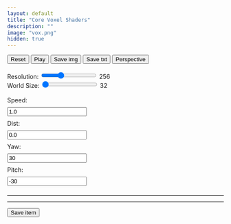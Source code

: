 ```yaml
---
layout: default
title: "Core Voxel Shaders"
description: ""
image: "vox.png"
hidden: true
---
```


<style>
input[type="text"] {
  margin: 8px 0;
}
input[type="range"] {
  accent-color: var(--md-sys-color-primary-container);
}
input[type="range"]:focus {
  outline: none;
}
#items {
  display: flex;
  flex-direction: column;
  gap: 8px;
}
#items .item {
  display: flex;
  flex-direction: row;
  width: 100%;
  height: 64px;
  padding: 8px;
  gap: 8px;
  outline: 1px solid var(--md-sys-color-surface-dim);
  border-radius: 16px;
}
#items .item .image {
  height: 100%;
  aspect-ratio: 1;
  border-radius: 8px;
}
#items .item .name {
  display: flex;
  align-items: center;
  max-width: 100%;
  margin: 0 auto;
  text-overflow: ellipsis;
  overflow: hidden;
  white-space: nowrap;
}
#items .item .open, #items .item .del, #items .item .btns {
  display: flex;
  justify-content: center;
  align-items: center;
  height: 100%;
  aspect-ratio: 1;
  user-select: none;
}
#items .item .open, #items .item .del {
  outline: 1px solid var(--md-sys-color-surface-dim);
  border-radius: 8px;
}
#items .item .btns {
  flex-direction: column;
  padding: 4px 0;
  gap: 4px;
}
#items .item .btns div {
  display: flex;
  justify-content: center;
  align-items: center;
  width: 100%;
  height: 100%;
  outline: 1px solid var(--md-sys-color-surface-dim);
}
#items .item .btns div:nth-child(1) {
  border-radius: 8px 8px 4px 4px;
}
#items .item .btns div:nth-child(2) {
  border-radius: 4px 4px 8px 8px;
}
</style>

<canvas width="256" height="256" class="canvas_1x1 pixelated"></canvas>
<button onclick="gl.time=0;gl.ctx.uniform1f(gl.tLoc,gl.time*0.001);gl.ctx.drawArrays(gl.ctx.POINTS,0,1);">Reset</button>
<button onclick="gl.pause=!gl.pause;this.innerText=gl.pause?'Play':'Stop'">Play</button>
<button id="save_img">Save img</button>
<button id="save_txt">Save txt</button>
<button id="cam_tInput" onclick="gl.cam_t=!gl.cam_t;gl.ctx.uniform1i(gl.cam_tLoc,gl.cam_t);gl.ctx.drawArrays(gl.ctx.POINTS,0,1);this.innerText=gl.cam_t?'Orthographic':'Perspective'">Perspective</button>
<br>
<br>
Resolution: <input id="res" type="range" min="7" max="10" step="1" value="8">
<span id="resv">256</span>
<br>
World Size: <input id="size" type="range" min="5" max="8" step="1" value="5">
<span id="sizev">32</span>
<br>
<br>
Speed:
<br>
<input id="cam_tSpeed" type="text" oninput="t_speed=this.value;" value="1.0">
<br>
Dist:
<br>
<input id="cam_dInput" type="text" oninput="gl.ctx.uniform1f(gl.cam_dLoc,this.value);gl.ctx.drawArrays(gl.ctx.POINTS,0,1);" value="0.0">
<br>
Yaw:
<br>
<input id="cam_yInput" type="text" oninput="gl.ctx.uniform1f(gl.cam_yLoc,this.value);gl.ctx.drawArrays(gl.ctx.POINTS,0,1);" value="30">
<br>
Pitch:
<br>
<input id="cam_pInput" type="text" oninput="gl.ctx.uniform1f(gl.cam_pLoc,this.value);gl.ctx.drawArrays(gl.ctx.POINTS,0,1);" value="-30">
<hr>
<div id="editor"></div>
<div id="error" class="info-error"></div>
<hr>
<button id="save_item">Save item</button>
<br>
<div id="items"></div>

<script src="./js/storage.js"></script>
<script src="./js/highlighter.js"></script>
<script src="./js/core_editor.js"></script>
<script src="./js/offscreen.js"></script>

<script>
"use strict";

const gl = {};

gl.canvas = document.querySelector("canvas");
gl.ctx = gl.canvas.getContext("webgl2",{ preserveDrawingBuffer:true });
gl.pg = gl.ctx.createProgram();
gl.vs = gl.ctx.createShader(gl.ctx.VERTEX_SHADER);
gl.fs = gl.ctx.createShader(gl.ctx.FRAGMENT_SHADER);
gl.ctx.attachShader(gl.pg,gl.vs);
gl.ctx.attachShader(gl.pg,gl.fs);

gl.VS = `#version 300 es
in vec4 p;

uniform vec3 r;

void main() {
  gl_PointSize = r.x;
  gl_Position = p;
}`;

gl.FS = `#version 300 es
precision highp float;
precision highp int;
out vec4 fragColor;

uniform vec3 r;
uniform float t;
uniform float sz;
uniform bool CAM_TYPE;
uniform float CAM_DIST;
uniform float CAM_YAW;
uniform float CAM_PITCH;

#define f float
#define f2 vec2
#define f3 vec3
#define f4 vec4
#define i int
#define i2 ivec2
#define i3 ivec3
#define i4 ivec4
#define b bool
#define b2 bvec2
#define b3 bvec3
#define b4 bvec4
#define m mat2
#define m3 mat3
#define m4 mat4

#define d2r 3.14159265/180.0

float dither[16] = float[16](
  0.0,8.0,2.0,10.0,
  12.0,4.0,14.0,6.0,
  3.0,11.0,1.0,9.0,
  15.0,7.0,13.0,5.0
);

int palsh[96] = int[96](
  0,20,1,2,20,4,5,6,4,8,9,10,16,12,13,11,20,16,17,18,0,20,21,22,20,24,25,26,9,28,15,27,0,1,2,3,4,5,6,7,8,9,10,11,12,13,14,15,16,17,18,19,20,21,22,23,24,25,26,27,28,29,30,31,20,2,3,3,5,6,7,31,9,10,11,15,13,14,15,30,17,18,19,3,21,22,23,19,25,26,27,31,29,30,3,3
);

int prime[128] = int[128](
  2, 3, 5, 7, 11, 13, 17, 19, 23,  29,  31,  37,  41,  43, 47, 53,
  59, 61, 67, 71, 73, 79, 83, 89, 97, 101, 103, 107, 109, 113,
  127, 131, 137, 139, 149, 151, 157, 163, 167, 173, 179, 181,
  191, 193, 197, 199, 211, 223, 227, 229, 233, 239, 241, 251,
  257, 263, 269, 271, 277, 281, 283, 293, 307, 311, 313, 317,
  331, 337, 347, 349, 353, 359, 367, 373, 379, 383, 389, 397,
  401, 409, 419, 421, 431, 433, 439, 443, 449, 457, 461, 463,
  467, 479, 487, 491, 499, 503, 509, 521, 523, 541, 547, 557,
  563, 569, 571, 577, 587, 593, 599, 601, 607, 613, 617, 619,
  631, 641, 643, 647, 653, 659, 661, 673, 677, 683, 691, 701,
  709, 719
);

vec3 palette[32] = vec3[32](
  vec3(29, 24, 38),
  vec3(139, 127, 176),
  vec3(195, 190, 229),
  vec3(255, 232, 233),
  vec3(101, 38, 78),
  vec3(160, 26, 61),
  vec3(222, 27, 69),
  vec3(242, 99, 123),
  vec3(139, 63, 57),
  vec3(187, 69, 49),
  vec3(239, 93, 14),
  vec3(255, 149, 0),
  vec3(0, 160, 61),
  vec3(18, 213, 0),
  vec3(180, 216, 0),
  vec3(255, 195, 31),
  vec3(0, 110, 105),
  vec3(0, 174, 133),
  vec3(0, 218, 167),
  vec3(79, 214, 255),
  vec3(43, 39, 84),
  vec3(60, 81, 175),
  vec3(24, 136, 222),
  vec3(0, 169, 225),
  vec3(89, 60, 151),
  vec3(137, 68, 207),
  vec3(180, 74, 255),
  vec3(233, 89, 255),
  vec3(231, 135, 109),
  vec3(255, 186, 140),
  vec3(255, 239, 92),
  vec3(255, 156, 222)
);

float atan2( in float y, in float x){bool s = (abs(x) > abs(y));return mix(3.141592 / 2.0 - atan(x, y), atan(y, x), s)/6.283184;}

int min3(int x,int y,int z) {
  return min(min(x,y),z);
}
int max3(int x,int y,int z) {
  return max(max(x,y),z);
}
float min3(float x,float y,float z) {
  return min(min(x,y),z);
}
float max3(float x,float y,float z) {
  return max(max(x,y),z);
}
#define sz1 sz+1.0
#define sz2 sz/2.0+0.5
#define szint int(sz)
#define szi szint*szint
#define cs int(sz/32.0)
#define ic int(sz/2.0)
`;

gl.vox = `
float map(vec3 v) {
  ivec3 p = ivec3(v.xzy);
  vec3 dv = v-sz2;
  vec3 dva = abs(dv);
  int dx = int(max3(dva.x,dva.y,dva.z));
  int dn = int(min3(abs(v.x-sz2),abs(v.y-sz2),abs(v.z-sz2)));
  int dt = int(dva.x+dva.y+dva.z);
  return k(p.x,p.y,p.z,szint,dx,dn,dt);
}

#define yaw (CAM_YAW+0.00001+t)*d2r
#define pitch (CAM_PITCH+0.00001)*d2r

#define sy sin(yaw)
#define cy cos(yaw)
#define sp sin(pitch)
#define cp cos(pitch)

vec3 rotz(vec3 v,float s,float c) {
  return v*mat3(
    c,-s,0,
    s, c,0,
    0, 0,1
  );
}
vec3 roty(vec3 v,float s,float c) {
  return v*mat3(
     c,0,s,
     0,1,0,
    -s,0,c
  );
}
vec3 rotx(vec3 v,float s,float c) {
  return v*mat3(
    1,0, 0,
    0,c,-s,
    0,s, c
  );
}

void main() {
  vec2 uv = gl_FragCoord.xy/r.xy * 2.0 - 1.0;
  uv.x *= r.z;
  vec3 col = palette[3]/256.0;
  vec3 o = vec3(0,0,sz*1.5);
  vec3 d;
  if (CAM_TYPE) {
    o.z += sz*CAM_DIST;
    o = rotx(o,sp,cp);
    o = roty(o,sy,cy);
    d = vec3(uv,-1);
  } else {
    o += vec3(uv,0)*(sz+sz*CAM_DIST);
    o = rotx(o,sp,cp);
    o = roty(o,sy,cy);
    d = vec3(0,0,-1);
  }
  o += sz/2.0;
  d = rotx(d,sp,cp);
  d = roty(d,sy,cy); 
  vec3 inv = 1.0/d;
  vec3 t1 = -o*inv;
  vec3 t2 = (sz-o)*inv;
  float tmin = max(max(min(t1.x,t2.x),min(t1.y,t2.y)),min(t1.z,t2.z));
  float tmax = min(min(max(t1.x,t2.x),max(t1.y,t2.y)),max(t1.z,t2.z));
  if (tmax<0.0) {
    fragColor = vec4(palette[3]/256.0,1);
  }
  if (tmin>tmax) {
    fragColor = vec4(palette[3]/256.0,1);
  }
  if (tmin>0.0) o += tmin*d*0.999999;
  vec3 v = floor(o);
  vec3 s = sign(d);
  vec3 tm = (v-o+0.5+s*0.5)*inv;
  vec3 td = inv*s;
  vec3 n = vec3(0);
  int itr = 0;
  while (v.x>=-1.0&&v.x<sz1&&v.y>=-1.0&&v.y<sz1&&v.z>=-1.0&&v.z<sz1&&itr<szi) {
    if (v.x>=0.0&&v.x<sz&&v.y>=0.0&&v.y<sz&&v.z>=0.0&&v.z<sz) {
      int c = int(map(v));
      if (c>0) {
        col = palette[palsh[((c-1)/cs&31)+(n.x!=0.0?32:(n.y!=0.0?64:0))]]/256.0;
        break;
      }
    }
    if (tm.x<=tm.y&&tm.x<=tm.z) {
      tm.x += td.x;
      v.x += s.x;
      n = vec3(-s.x,0,0);
    } else if (tm.y<=tm.x&&tm.y<=tm.z) {
      tm.y += td.y;
      v.y += s.y;
      n = vec3(0,-s.y,0);
    } else {
      tm.z += td.z;
      v.z += s.z;
      n = vec3(0,0,-s.z);
    }
    itr++;
  }
  fragColor = vec4(col, 1.0);
}`;

const editor = new CoreEditor("#editor", { highlight: true , lang: "glsl" , value: `// name //
f k(i x,i y,i z,i d,i dx,i dn,i dt) {
  if (( (x^y^z) ) == 0) {
    return f(z)+1.0;
  } else {
    return 0.0;
  }
}` });

const fix_error_line = (error,offset) => {
  const nlines = error.split("\n").map((line) => {
    var m = line.match(/:(\d+)/);
    if (m) {
      return line.replace(m[1],(parseInt(m[1])+offset).toString());
    }
    return line;
  });
  return nlines.join("\n");
};

gl.setProgram = (fsrc) => {
  gl.ctx.shaderSource(gl.vs,gl.VS);
  gl.ctx.compileShader(gl.vs);
  gl.ctx.shaderSource(gl.fs,fsrc);
  gl.ctx.compileShader(gl.fs);
  gl.ctx.linkProgram(gl.pg);
  gl.ctx.validateProgram(gl.pg);
  if (!gl.ctx.getProgramParameter(gl.pg,gl.ctx.LINK_STATUS)) {
    let log = gl.ctx.getShaderInfoLog(gl.fs);
    gl.ctx.shaderSource(gl.vs,gl.VS);
    gl.ctx.compileShader(gl.vs);
    gl.ctx.shaderSource(gl.fs,gl.FSO);
    gl.ctx.compileShader(gl.fs);
    gl.ctx.linkProgram(gl.pg);
    gl.ctx.validateProgram(gl.pg);
    return fix_error_line(log,-gl.FS.split("\n").length+1).slice(0,-1);
  } else {
    gl.FSO = fsrc;
    return ">";
  }
};

gl.update = () => {
  error.innerText = gl.setProgram(gl.FS+editor.textarea.value+gl.vox);
  gl.ctx.useProgram(gl.pg);
  gl.buffer = gl.ctx.createBuffer();
  gl.ctx.bindBuffer(gl.ctx.ARRAY_BUFFER,gl.buffer);
  gl.vertices = new Float32Array([0,0]);
  gl.ctx.bufferData(gl.ctx.ARRAY_BUFFER,gl.vertices,gl.ctx.STATIC_DRAW);

  gl.pLoc = gl.ctx.getAttribLocation(gl.pg,"p");
  gl.ctx.enableVertexAttribArray(gl.pLoc);
  gl.ctx.vertexAttribPointer(gl.pLoc,2,gl.ctx.FLOAT,false,0,0);

  gl.tLoc = gl.ctx.getUniformLocation(gl.pg,"t");
  gl.rLoc = gl.ctx.getUniformLocation(gl.pg,"r");
  gl.szLoc = gl.ctx.getUniformLocation(gl.pg,"sz");
  gl.cam_tLoc = gl.ctx.getUniformLocation(gl.pg,"CAM_TYPE");
  gl.cam_dLoc = gl.ctx.getUniformLocation(gl.pg,"CAM_DIST");
  gl.cam_yLoc = gl.ctx.getUniformLocation(gl.pg,"CAM_YAW");
  gl.cam_pLoc = gl.ctx.getUniformLocation(gl.pg,"CAM_PITCH");
  gl.ctx.uniform1f(gl.szLoc,gl.vox_size);
  gl.ctx.uniform1f(gl.cam_tLoc,gl.cam_t);
  gl.ctx.uniform1f(gl.cam_dLoc,cam_dInput.value);
  gl.ctx.uniform1f(gl.cam_yLoc,cam_yInput.value);
  gl.ctx.uniform1f(gl.cam_pLoc,cam_pInput.value);
  gl.ctx.uniform3f(gl.rLoc,gl.canvas.width,gl.canvas.height,gl.canvas.width/gl.canvas.height);
};

editor.textarea.addEventListener("input",()=>{
  gl.update();
  gl.ctx.uniform1f(gl.tLoc,gl.time*0.001);
  gl.ctx.drawArrays(gl.ctx.POINTS,0,1);
});
res.addEventListener("input",()=>{
  gl.canvas.width = gl.canvas.height = 2**res.value;
  resv.innerText = 2**res.value;
  gl.ctx.viewport(0,0,gl.canvas.width,gl.canvas.height);
  gl.ctx.uniform3f(gl.rLoc,gl.canvas.width,gl.canvas.height,gl.canvas.width/gl.canvas.height);
  gl.ctx.drawArrays(gl.ctx.POINTS,0,1);
});
size.addEventListener("input",()=>{
  gl.vox_size = 2**size.value;
  sizev.innerText = gl.vox_size;
  gl.ctx.uniform1f(gl.szLoc,gl.vox_size);
  gl.ctx.drawArrays(gl.ctx.POINTS,0,1);
});

let t_speed = 1;
gl.cam_t = 0;
gl.time = -1000;//-16.667;
gl.vox_size = 2**size.value;

gl.draw = () => {
  if (!gl.pause) {
    gl.time += 1000*t_speed;//16.667;
    gl.ctx.uniform1f(gl.tLoc,gl.time*0.001);
    gl.ctx.drawArrays(gl.ctx.POINTS,0,1);
  }
  requestAnimationFrame(gl.draw);
};

gl.update();
gl.draw();
gl.pause = true;
const storage = new Storage("nxrix","core_vox");

window.onload = async () => {
  await storage.init();
  const data = await storage.get("files");
  window.files = JSON.parse(data)||[];
  update_items();
};

const split_n = (str,n) => {
  let c = 0;
  let si = -1;
  for (let i=0;i<str.length;i++) {
    if (str[i]==",") {
      c++;
      if (c==n) {
        si = i;
        break;
      }
    }
  }
  if (si!=-1) {
    const one = str.slice(0,si).trim();
    const two = str.slice(si+1);
    const arr = one.split(",").map(Number).filter(num=>!isNaN(num)); 
    return [two,arr];
  }
  return [str,[]];
};

const parse_item = (str) => {
  const type = parseFloat(str.split(",")[0]);
  switch (type) {
    case 0:
      return split_n(str,6);
      break;
  }
};

const delete_item = async (i) => {
  if (confirm("Are you sure you want to delete this?")) {
    if (i!=-1) {
      files.splice(i,1);
    }
    await storage.set("files",JSON.stringify(files));
    update_items();
  }
};

const open_item = async (i) => {
  if (confirm("Are you sure you want to open this?")) {
    const data = parse_item(files[i]);
    editor.textarea.value = data[0];
    switch (data[1][0]) {
      case 0:
        cam_tSpeed.value = t_speed = data[1][1];
        cam_tInput.value = gl.cam_t = data[1][2];
        gl.ctx.uniform1i(gl.cam_tLoc,gl.cam_t);
        
        cam_dInput.value = data[1][3];
        gl.ctx.uniform1f(gl.cam_dLoc,cam_dInput.value);
        
        cam_yInput.value = data[1][4];
        gl.ctx.uniform1f(gl.cam_yLoc,cam_yInput.value);

        cam_pInput.value = data[1][5];
        gl.ctx.uniform1f(gl.cam_pLoc,cam_pInput.value);
        break;
    }
    editor.resize();
    gl.update();
    gl.ctx.drawArrays(gl.ctx.POINTS,0,1);
  }
};

const move_item_up = async (i) => {
  if (i>0) {
    const item = files[i];
    files.splice(i,1);
    files.splice(i-1,0,item);
    await storage.set("files",JSON.stringify(files));
    update_items();
  }
};
const move_item_down = async (i) => {
  if (i<files.length-1) {
    const item = files[i];
    files.splice(i,1);
    files.splice(i+1,0,item);
    await storage.set("files",JSON.stringify(files));
    update_items();
  }
};

const sha256 = async (txt) => {
  const encoder = new TextEncoder();
  const data = encoder.encode(txt);
  const buffer = await crypto.subtle.digest("SHA-256",data);
  const arr = Array.from(new Uint8Array(buffer));
  return arr.map(b=>b.toString(16).padStart(2,"0")).join("");
}

const palette = [
  [0x1d,0x18,0x26],[0x8b,0x7f,0xb0],[0xc3,0xbe,0xe5],[0xff,0xe8,0xe9],
  [0x65,0x26,0x4e],[0xa0,0x1a,0x3d],[0xde,0x1b,0x45],[0xf2,0x63,0x7b],
  [0x8b,0x3f,0x39],[0xbb,0x45,0x31],[0xef,0x5d,0x0e],[0xff,0x95,0x00],
  [0x00,0xa0,0x3d],[0x12,0xd5,0x00],[0xb4,0xd8,0x00],[0xff,0xc3,0x1f],
  [0x00,0x6e,0x69],[0x00,0xae,0x85],[0x00,0xda,0xa7],[0x4f,0xd6,0xff],
  [0x2b,0x27,0x54],[0x3c,0x51,0xaf],[0x18,0x88,0xde],[0x00,0xa9,0xe1],
  [0x59,0x3c,0x97],[0x89,0x44,0xcf],[0xb4,0x4a,0xff],[0xe9,0x59,0xff],
  [0xe7,0x87,0x6d],[0xff,0xba,0x8c],[0xff,0xef,0x5c],[0xff,0x9c,0xde]
];

const gen_id = (w,h,seed) => {
  const c1s =[20,1,2,5,6,7,31,9,10,11,15,30,12,13,14,15,16,17,18,19,21,22,23,19,24,25,26,27,31,29];
  const c2s = [0,20,1,4,5,6,7,8,9,10,11,15,16,12,13,14,20,16,17,18,20,21,22,23,20,24,25,26,27,28];
  let rseed = new Array(4).fill(0);
  for (let i=0;i<seed.length;i++) {
    rseed[i%4]=((rseed[i%4]<<5)-rseed[i%4])+seed.charCodeAt(i);
  }
  const rnd = (max) => {
    const t = rseed[0]^(rseed[0]<<11);
    rseed[0] = rseed[1];
    rseed[1] = rseed[2];
    rseed[2] = rseed[3];
    rseed[3] = (rseed[3]^(rseed[3]>>19)^t^(t>>8));
    return Math.floor((rseed[3]>>>0)/((1<<31)>>>0)*(max+1));
  }
  const rand = () => {
    const t = rseed[0]^(rseed[0]<<11);
    rseed[0] = rseed[1];
    rseed[1] = rseed[2];
    rseed[2] = rseed[3];
    rseed[3] = (rseed[3]^(rseed[3]>>19)^t^(t>>8));
    return (rseed[3]>>>0)/((1<<31)>>>0);
  }
  const data = new Uint8Array(w*h).fill(3);
  const o1 = rnd(30);
  const o2 = rnd(30);
  for (let i=0;i<w/2;i++) {
    for (let j=0;j<h-1;j++) {
      const n = rnd(1)?o1:o2;
      if (rand()>0.5) {
        data[i+j*w] = c1s[n];
        data[w-i-1+j*w] = c1s[n];
        data[i+j*w+w] = c2s[n];
        data[2*w-i-1+j*w] = c2s[n];
      }
    }
  }
  return data;
}

const ctx = new Offscreen(8,8);

const update_items = async () => {
  items.innerHTML = "";
  for (let i=0;i<files.length;i++) {
    const item = document.createElement("div");
    item.classList.add("item");
    const data = parse_item(files[i]);
    const hash = await sha256(data);
    ctx.set_rgb(gen_id(8,8,hash),palette);
    const img = document.createElement("img");
    img.classList.add("image");
    img.classList.add("pixelated");
    img.src = ctx.get();
    item.appendChild(img);
    
    const name = document.createElement("span");
    name.innerText = data[0].split("\n")[0];//+" "+hash.substr(0,4)+".."+hash.substr(-4);
    name.classList.add("name");
    item.appendChild(name);

    const open = document.createElement("div");
    open.innerHTML = "<svg xmlns=\"http://www.w3.org/2000/svg\" height=\"24px\" viewBox=\"0 -960 960 960\" width=\"24px\" fill=\"currentColor\"><path d=\"M160-160q-33 0-56.5-23.5T80-240v-480q0-33 23.5-56.5T160-800h240l80 80h320q33 0 56.5 23.5T880-640H447l-80-80H160v480l96-320h684L837-217q-8 26-29.5 41.5T760-160H160Zm84-80h516l72-240H316l-72 240Zm0 0 72-240-72 240Zm-84-400v-80 80Z\"/></svg>";
    open.setAttribute("onclick",`open_item("${i}")`);
    open.classList.add("open");
    item.appendChild(open);
  
    const del = document.createElement("div");
    del.innerHTML = "<svg xmlns=\"http://www.w3.org/2000/svg\" height=\"24px\" viewBox=\"0 -960 960 960\" width=\"24px\" fill=\"currentColor\"><path d=\"m256-200-56-56 224-224-224-224 56-56 224 224 224-224 56 56-224 224 224 224-56 56-224-224-224 224Z\"/></svg>";
    del.setAttribute("onclick",`delete_item(${i})`);
    del.classList.add("del");
    item.appendChild(del);

    const btns = document.createElement("div");
    btns.classList.add("btns");
    
    const btn_up = document.createElement("div");
    btn_up.innerText = "▲";
    btn_up.setAttribute("onclick",`move_item_up(${i})`);
    btns.appendChild(btn_up);

    const btn_down = document.createElement("div");
    btn_down.innerText = "▼";
    btn_down.setAttribute("onclick",`move_item_down(${i})`);
    btns.appendChild(btn_down);

    item.appendChild(btns);

    items.appendChild(item); 
  }
};

save_item.onclick = async () => {
  files.push("0,"+parseFloat(t_speed)+","+(gl.cam_t?"1":"0")+","+parseFloat(cam_dInput.value)+","+parseFloat(cam_yInput.value)+","+parseFloat(cam_pInput.value)+","+editor.textarea.value);
  await storage.set("files",JSON.stringify(files));
  update_items();
};

save_img.onclick = () => {
  const downloadLink = document.createElement("a");
  downloadLink.href = gl.canvas.toDataURL();
  downloadLink.download = "core-vox-"+Math.random()+".png";
  downloadLink.click();
};

save_txt.onclick = () => {
  const blob = new Blob([editor.textarea.value],{type:"text/plain"});
  const url = URL.createObjectURL(blob);
  const downloadLink = document.createElement("a");
  downloadLink.href = url;
  downloadLink.download = "core-vox-"+Math.random()+".txt";
  downloadLink.click();
  URL.revokeObjectURL(url);
};

</script>
